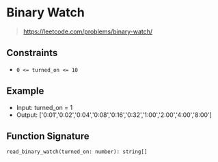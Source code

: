 # Binary Watch
> https://leetcode.com/problems/binary-watch/

## Constraints
* `0 <= turned_on <= 10`

## Example
* Input: turned_on = 1
* Output: ['0:01','0:02','0:04','0:08','0:16','0:32','1:00','2:00','4:00','8:00']

## Function Signature
`read_binary_watch(turned_on: number): string[]`
